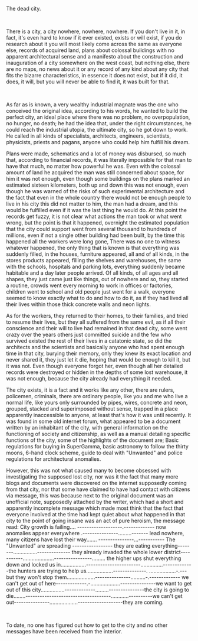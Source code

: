 The dead city.

&#x200B;

There is a city, a city nowhere, nowhere, nowhere. If you don't live in it, in fact, it's even hard to know if it ever existed, exists or will exist, if you do research about it you will most likely come across the same as everyone else, records of acquired land, plans about colossal buildings with no apparent architectural sense and a manifesto about the construction and inauguration of a city somewhere on the west coast, but nothing else, there are no maps, no news about it or any record of any kind about any city that fits the bizarre characteristics, in essence it does not exist, but if it did, it does, it will, but you will never be able to find it, it was built for that. 

&#x200B;

As far as is known, a very wealthy industrial magnate was the one who conceived the original idea, according to his words, he wanted to build the perfect city, an ideal place where there was no problem, no overpopulation, no hunger, no death; he had the idea that, under the right circumstances, he could reach the industrial utopia, the ultimate city, so he got down to work. He called in all kinds of specialists, architects, engineers, scientists, physicists, priests and pagans, anyone who could help him fulfill his dream. 

Plans were made, schematics and a lot of money was disbursed, so much that, according to financial records, it was literally impossible for that man to have that much, no matter how powerful he was. Even with the colossal amount of land he acquired the man was still concerned about space, for him it was not enough, even though some buildings on the plans marked an estimated sixteen kilometers, both up and down this was not enough, even though he was warned of the risks of such experimental architecture and the fact that even in the whole country there would not be enough people to live in his city this did not matter to him, the man had a dream, and this would be fulfilled even if it was the last thing he would do. At this point the records get fuzzy, it is not clear what actions the man took or what went wrong, but the point is that it happened, overnight the estimated population that the city could support went from several thousand to hundreds of millions, even if not a single other building had been built, by the time this happened all the workers were long gone, There was no one to witness whatever happened, the only thing that is known is that everything was suddenly filled, in the houses, furniture appeared, all and of all kinds, in the stores products appeared, filling the shelves and warehouses, the same with the schools, hospitals and parking lots, everything suddenly became habitable and a day later people arrived. Of all kinds, of all ages and all shapes, they just came just like things, out of nowhere and so, they started a routine, crowds went every morning to work in offices or factories, children went to school and old people just went for a walk, everyone seemed to know exactly what to do and how to do it, as if they had lived all their lives within those thick concrete walls and neon lights. 

As for the workers, they returned to their homes, to their families, and tried to resume their lives, but they all suffered from the same evil, as if all their conscience and their will to live had remained in that dead city, some went crazy over the years others just committed suicide and the few who survived existed the rest of their lives in a catatonic state, so did the architects and the scientists and basically anyone who had spent enough time in that city, burying their memory, only they knew its exact location and never shared it, they just let it die, hoping that would be enough to kill it, but it was not. Even though everyone forgot her, even though all her detailed records were destroyed or hidden in the depths of some lost warehouse, it was not enough, because the city already had everything it needed. 

The city exists, it is a fact and it works like any other, there are rulers, policemen, criminals, there are ordinary people, like you and me who live a normal life, like yours only surrounded by pipes, wires, concrete and neon, grouped, stacked and superimposed without sense, trapped in a place apparently inaccessible to anyone, at least that's how it was until recently. It was found in some old internet forum, what appeared to be a document written by an inhabitant of the city, with general information on the functioning of society and citizenship, as well as a manual detailing specific functions of the city, some of the highlights of the document are; Basic regulations for buying in SuperGamma, basic astronomy to follow the thirty moons, 6-hand clock scheme, guide to deal with "Unwanted" and police regulations for architectural anomalies. 

However, this was not what caused many to become obsessed with investigating the supposed lost city, nor was it the fact that many more blogs and documents were discovered on the internet supposedly coming from that city, nor that some have claimed to have had contact with citizens via message, this was because next to the original document was an unofficial note, supposedly attached by the writer, which had a short and apparently incomplete message which made most think that the fact that everyone involved at the time had kept quiet about what happened in that city to the point of going insane was an act of pure heroism, the message read: City growth is failing.... -------------------.------------- now anomalies appear everywhere .---------------.........------- lead nowhere, many citizens have lost their way....... ---------------...----------- The "Unwanted" are spreading ----------------- they are eating everything--------................-------------- they already invaded the whole lower district-----------.....................----------------......... the higher ups shut everything down and locked us in.................-----------------------...............-------------the hunters are trying to help us..................--------------. ..................-.---but they won't stop them...................---------------..........-.------------- we can't get out of here-------------.-....................---------------we want to get out of this city................-------------.........---------------the city is going to die........------------------------------------............----------we can't get out---------------...................-------------------they are coming.

&#x200B;

To date, no one has figured out how to get to the city and no other messages have been received from the interior.